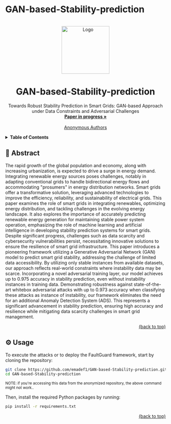 # GAN-based-Stability-prediction
<div id="top"></div>
<!-- PROJECT LOGO -->
<br />
<div align="center">
  <a href="https://github.com/emadef1/GAN-based-Stability-prediction/tree/main">
    <img src="Figures/logo.png" alt="Logo" width="150" height="150">
  </a>

  <h1 align="center">GAN-based-Stability-prediction</h1>

  <p align="center">
    Towards Robust Stability Prediction in Smart Grids: GAN-based Approach under Data Constraints and Adversarial Challenges
    <br />
    <a href="https://github.com/emadef1/GAN_GRID/tree/main"><strong>Paper in progress »</strong></a>
    <br />
    <br />
    <a href="">Anonymous Authors</a>
  </p>
</div>

<!-- TABLE OF CONTENTS -->
<details>
  <summary><strong>Table of Contents</strong></summary>
  <ol>
    <li>
      <a href="#abstract">Abstract</a>
    </li>
    <li>
      <a href="#usage">Usage</a>
    </li>
    <li>
      <a href="#models">Models</a>
    </li>
    <li>
      <a href="#baseline">Baseline</a>
    </li>
    <li>
      <a href="#attacks">Attacks</a>
    </li>
  </ol>
</details>

<div id="abstract"></div>

## 🧩 Abstract

The rapid growth of the global population and economy, along with increasing urbanization, is expected to drive a surge in energy demand. Integrating renewable energy sources poses challenges, notably in adapting conventional grids to handle bidirectional energy flows and accommodating "prosumers" in energy distribution networks. Smart grids offer a transformative solution, leveraging advanced technologies to improve the efficiency, reliability, and sustainability of electrical grids. This paper examines the role of smart grids in integrating renewables, optimizing energy distribution, and tackling challenges in the evolving energy landscape. It also explores the importance of accurately predicting renewable energy generation for maintaining stable power system operation, emphasizing the role of machine learning and artificial intelligence in developing stability prediction systems for smart grids. Despite significant progress, challenges such as data scarcity and cybersecurity vulnerabilities persist, necessitating innovative solutions to ensure the resilience of smart grid infrastructure. This paper introduces a pioneering framework utilizing a Generative Adversarial Network (GAN) model to predict smart grid stability, addressing the challenge of limited data accessibility. By utilizing only stable instances from available datasets, our approach reflects real-world constraints where instability data may be scarce. Incorporating a novel adversarial training layer, our model achieves up to 0.975 accuracy in stability prediction, even without instability instances in training data. Demonstrating robustness against state-of-the-art whitebox adversarial attacks with up to 0.973 accuracy when classifying these attacks as instance of instability, our framework eliminates the need for an additional Anomaly Detection System (ADS). This represents a significant advancement in stability prediction, ensuring high accuracy and resilience while mitigating data scarcity challenges in smart grid management.
<p align="right"><a href="#top">(back to top)</a></p>
<div id="usage"></div>

## ⚙️ Usage

To execute the attacks or to deploy the FaultGuard framework, start by cloning the repository:

```bash
git clone https://github.com/emadef1/GAN-based-Stability-prediction.git
cd GAN-based-Stability-prediction
```
<sup>NOTE: if you're accessing this data from the anonymized repository, the above command might not work..</sup>

Then, install the required Python packages by running:

```bash
pip install -r requirements.txt
```

<p align="right"><a href="#top">(back to top)</a></p>
<div id="models"></div>
